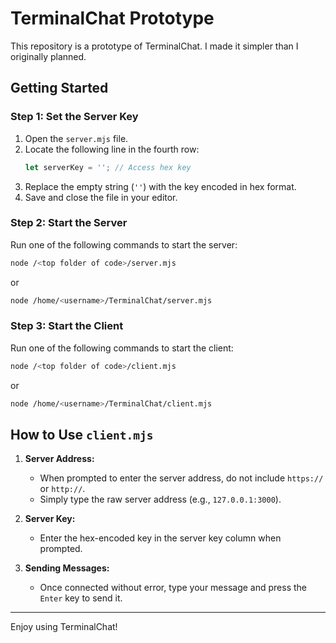 # TerminalChat Prototype

This repository is a prototype of TerminalChat. I made it simpler than I originally planned.

## Getting Started

### Step 1: Set the Server Key
1. Open the `server.mjs` file.
2. Locate the following line in the fourth row:
   ```javascript
   let serverKey = ''; // Access hex key
   ```
3. Replace the empty string (`''`) with the key encoded in hex format.
4. Save and close the file in your editor.

### Step 2: Start the Server
Run one of the following commands to start the server:
```bash
node /<top folder of code>/server.mjs
```
or
```bash
node /home/<username>/TerminalChat/server.mjs
```

### Step 3: Start the Client
Run one of the following commands to start the client:
```bash
node /<top folder of code>/client.mjs
```
or
```bash
node /home/<username>/TerminalChat/client.mjs
```

## How to Use `client.mjs`

1. **Server Address:**
   - When prompted to enter the server address, do not include `https://` or `http://`.
   - Simply type the raw server address (e.g., `127.0.0.1:3000`).

2. **Server Key:**
   - Enter the hex-encoded key in the server key column when prompted.

3. **Sending Messages:**
   - Once connected without error, type your message and press the `Enter` key to send it.

---
Enjoy using TerminalChat!
